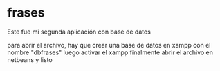 # frases
Este fue mi segunda aplicación con base de datos

para abrir el archivo, hay que crear una base de datos en xampp con el nombre "dbfrases" 
luego activar el xampp 
finalmente abrir el archivo en netbeans y listo
